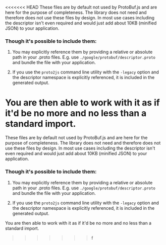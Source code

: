 <<<<<<< HEAD
These files are by default not used by ProtoBuf.js and are here for the purpose of completeness. The library does not
need and therefore does not use these files by design. In most use cases including the descriptor isn't even required
and would just add about 10KB (minified JSON) to your application.

### Though it's possible to include them:

1. You may explicitly reference them by providing a relative or absolute path in your .proto files. E.g. use
   `./google/protobuf/descriptor.proto` and bundle the file with your application.
   
2. If you use the `proto2js` command line utility with the `-legacy` option and the descriptor namespace is explicitly
   referenced, it is included in the generated output.

You are then able to work with it as if it'd be no more and no less than a standard import.
=======
These files are by default not used by ProtoBuf.js and are here for the purpose of completeness. The library does not
need and therefore does not use these files by design. In most use cases including the descriptor isn't even required
and would just add about 10KB (minified JSON) to your application.

### Though it's possible to include them:

1. You may explicitly reference them by providing a relative or absolute path in your .proto files. E.g. use
   `./google/protobuf/descriptor.proto` and bundle the file with your application.
   
2. If you use the `proto2js` command line utility with the `-legacy` option and the descriptor namespace is explicitly
   referenced, it is included in the generated output.

You are then able to work with it as if it'd be no more and no less than a standard import.
>>>>>>> f

